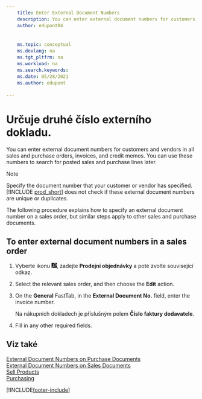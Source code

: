```yaml
---
    title: Enter External Document Numbers
    description: You can enter external document numbers for customers and vendors in all sales and purchase orders, invoices, and credit memos. You can use these numbers to search for posted sales and purchase lines later.
    author: edupont04


    ms.topic: conceptual
    ms.devlang: na
    ms.tgt_pltfrm: na
    ms.workload: na
    ms.search.keywords:
    ms.date: 05/28/2021
    ms.author: edupont

---
```

# Určuje druhé číslo externího dokladu.

You can enter external document numbers for customers and vendors in all sales and purchase orders, invoices, and credit memos. You can use these numbers to search for posted sales and purchase lines later.

> [!NOTE]
> Specify the document number that your customer or vendor has specified. [!INCLUDE [prod_short](includes/prod_short.md)] does not check if these external document numbers are unique or duplicates.

The following procedure explains how to specify an external document number on a sales order, but similar steps apply to other sales and purchase documents.

## To enter external document numbers in a sales order

1. Vyberte ikonu ![Žárovky, která otevře funkci Řekněte mi](media/ui-search/search_small.png "Řekněte mi, co chcete dělat"), zadejte **Prodejní objednávky** a poté zvolte související odkaz.
2. Select the relevant sales order, and then choose the **Edit** action.
3. On the **General** FastTab, in the **External Document No.** field, enter the invoice number.

   Na nákupních dokladech je příslušným polem **Číslo faktury dodavatele**.
4. Fill in any other required fields.

## Viz také

[External Document Numbers on Purchase Documents](purchasing-ext-doc-no.md)  
[External Document Numbers on Sales Documents](sales-how-invoice-sales.md#external-document-numbers)  
[Sell Products](sales-how-sell-products.md)  
[Purchasing](purchasing-manage-purchasing.md)

[!INCLUDE[footer-include](includes/footer-banner.md)]